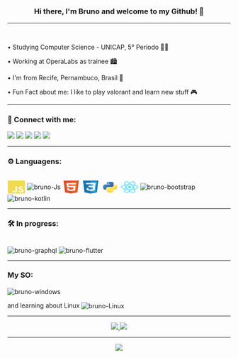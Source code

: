 <div>
<h3 align="center">Hi there, I'm Bruno and welcome to my Github! 🤖 </h3>
<hr>
<br>
<p>
• Studying Computer Science - UNICAP, 5° Periodo 👨‍💻   
</p>
<p>
• Working at OperaLabs as trainee 🏙
</p>
<p> 
• I'm from Recife, Pernambuco, Brasil 🌴
</p> 
<p>
• Fun Fact about me: I like to play valorant and learn new stuff 🎮
</p>
</div>

<hr>  

<strong><h3>📱 Connect with me:</h3></strong> 
<div style="display: inline_block">  
</p>  
<a href = "https://www.linkedin.com/in/bruno-lucas-6b930b221/"> <img height="20" src = "https://img.shields.io/badge/LinkedIn-0077B5?style=for-the-badge&logo=linkedin&logoColor=white"></a> 
<a href = "https://www.instagram.com/bruno_lucasx/"> <img height="20" src = "https://img.shields.io/badge/Instagram-E4405F?style=for-the-badge&logo=instagram&logoColor=white"></a> 
<a href = "mailto: brunolucasbls03@gmail.com"> <img height="20" src = "https://img.shields.io/badge/Gmail-D14836?style=for-the-badge&logo=gmail&logoColor=white"></a>
<a href = "https://api.whatsapp.com/send?phone=5581982800308&text=Olá%20mensagem%20para%20Bruno%20Lucas"> <img height="20" src = "https://img.shields.io/badge/WhatsApp-25D366?style=for-the-badge&logo=whatsapp&logoColor=white"></a> 
<a href = "https://twitter.com/bruno_lucasx"> <img height="20" src = "https://img.shields.io/badge/Twitter-1DA1F2?style=for-the-badge&logo=twitter&logoColor=white"></a> 
<p>
<hr> 

<strong><h3> ⚙️ Languagens:</h3></strong> 
  
<div style="display: inline_block"><br>
<img align="center" alt="bruno-Js" height="30" width="40" src="https://raw.githubusercontent.com/devicons/devicon/master/icons/javascript/javascript-plain.svg">
<img align="center" alt="bruno-Js" height="30" width="40" src="https://cdn.jsdelivr.net/gh/devicons/devicon/icons/java/java-original.svg">
<img align="center" alt="bruno-HTML" height="30" width="40" src="https://raw.githubusercontent.com/devicons/devicon/master/icons/html5/html5-original.svg">
<img align="center" alt="bruno-CSS" height="30" width="40" src="https://raw.githubusercontent.com/devicons/devicon/master/icons/css3/css3-original.svg">
<img align="center" alt="bruno-Python" height="30" width="40" src="https://raw.githubusercontent.com/devicons/devicon/master/icons/python/python-original.svg">
<img align="center" alt="bruno-React" height="30" width="40" src="https://raw.githubusercontent.com/devicons/devicon/master/icons/react/react-original.svg">
<img align="center" alt="bruno-bootstrap" height="30" width="40" src="https://cdn.jsdelivr.net/gh/devicons/devicon/icons/bootstrap/bootstrap-original.svg">
<img align="center" alt="bruno-kotlin" height="30" width="40" src="https://cdn.jsdelivr.net/gh/devicons/devicon/icons/kotlin/kotlin-original.svg">
</div>

<hr> 

<strong><h3> 🛠 In progress:</h3></strong> 

<div style="display: inline_block"><br>
<img align="center" alt="bruno-graphql" height="30" width="40" src="https://cdn.jsdelivr.net/gh/devicons/devicon/icons/graphql/graphql-plain.svg"> 
<img align="center" alt="bruno-flutter" height="30" width="40" src="https://cdn.jsdelivr.net/gh/devicons/devicon/icons/flutter/flutter-original.svg">
</div>

<hr>

<strong><h3>My SO:</h3></strong> 
<img align="center" alt="bruno-windows" height="30" width="40" src="https://cdn.jsdelivr.net/gh/devicons/devicon/icons/windows8/windows8-original.svg">


and learning about Linux
<img align="center" alt="bruno-Linux" height="30" width="40" src="https://cdn.jsdelivr.net/gh/devicons/devicon/icons/linux/linux-original.svg">

<hr> 

<div align="center">
  <a href="https://github.com/BrunoLucass">
  <img height="180em" src="https://github-readme-stats.vercel.app/api?username=BrunoLucass&show_icons=true&theme=dark&include_all_commits=true&count_private=true"/>
  <img height="180em" src="https://github-readme-stats.vercel.app/api/top-langs/?username=BrunoLucass&layout=compact&langs_count=7&theme=dark"/>
</div>
  

   <hr>
  
  <div align="center">
  <img height="200em" src="https://github-profile-summary-cards.vercel.app/api/cards/profile-details?username=BrunoLucass&theme=solarized_dark"/>
</div>

